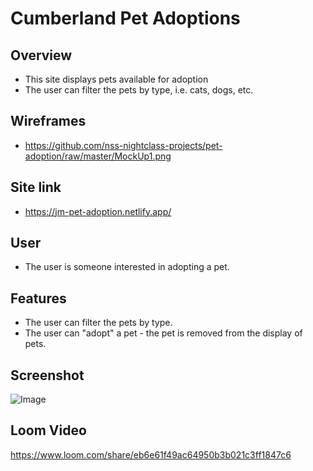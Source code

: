 # Cumberland Pet Adoptions

## Overview
- This site displays pets available for adoption
- The user can filter the pets by type, i.e. cats, dogs, etc.
  
## Wireframes
- https://github.com/nss-nightclass-projects/pet-adoption/raw/master/MockUp1.png
 
 ## Site link
- https://jm-pet-adoption.netlify.app/

## User
- The user is someone interested in adopting a pet.

## Features
- The user can filter the pets by type.
- The user can "adopt" a pet - the pet is removed from the display of pets.
  
## Screenshot
  ![Image](https://user-images.githubusercontent.com/51683901/106372440-46f7e600-6335-11eb-80c8-2d334ddce9de.png)

## Loom Video
  https://www.loom.com/share/eb6e61f49ac64950b3b021c3ff1847c6
  

